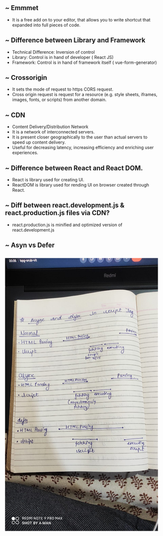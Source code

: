## ~ Emmmet

- It is a free add on to your editor, that allows you to write shortcut that expanded into full pieces of code.

## ~ Difference between Library and Framework

- Technical Difference: Inversion of control
- Library: Control is in hand of developer ( React JS)
- Framework: Control is in hand of framework itself ( vue-form-generator)

## ~ Crossorigin

- It sets the mode of request to https CORS request.
- Cross origin request is request for a resource (e.g. style sheets, iframes, images, fonts, or scripts) from another domain.

## ~ CDN

- Content Delivery/Distribution Network
- It is a network of interconnected servers.
- It is present closer geographically to the user than actual servers to speed up content delivery.
- Useful for decreasing latency, increasing efficiency and enriching user experiences.

## ~ Difference between React and React DOM.

- React is library used for creating UI.
- ReactDOM is library used for rending UI on browser created through React.

## ~ Diff between react.development.js & react.production.js files via CDN?

- react.production.js is minified and optimized version of react.development.js

## ~ Asyn vs Defer

## ![Async and Defer](aysncdefer.jpeg)
